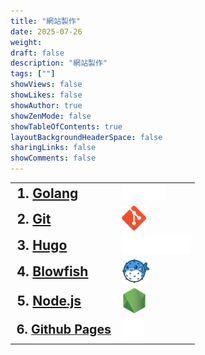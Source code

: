 ```yaml
---
title: "網站製作"
date: 2025-07-26
weight: 
draft: false
description: "網站製作"
tags: [""]
showViews: false
showLikes: false
showAuthor: true
showZenMode: false
showTableOfContents: true
layoutBackgroundHeaderSpace: false
sharingLinks: false
showComments: false
---
```




<table style="border: 0; width: 500;">
    <tr>
     <td style="vertical-align: middle; font-size: 1.5em; font-weight: bold;">1. <a href="https://golang.org/dl/" target="_blank">Golang</a></td>
     <td style="vertical-align: middle;"><img src="/images/go.svg" width="70px"></td>
    </tr>
    <tr>
     <td style="vertical-align: middle; font-size: 1.5em; font-weight: bold;">2. <a href="https://git-scm.com/" target="_blank">Git</a></td>
     <td style="vertical-align: middle;"><img src="/images/git.png" width="40px"></td>
    </tr>
     <tr>
     <td style="vertical-align: middle; font-size: 1.5em; font-weight: bold;">3. <a href="https://gohugo.io/installation/" target="_blank">Hugo</a></td>
     <td style="vertical-align: middle;"><img src="/images/hugo.svg" width="110px"></td>
    </tr>
    <tr>
     <td style="vertical-align: middle; font-size: 1.5em; font-weight: bold;">4. <a href="https://blowfish.page/" target="_blank">Blowfish</a></td>
     <td style="vertical-align: middle;"><img src="/images/blowfish.png" width="45px"></td>
    </tr>
    <tr>
     <td style="vertical-align: middle; font-size: 1.5em; font-weight: bold;">5. <a href="https://nodejs.org/" target="_blank">Node.js</a></td>
     <td style="vertical-align: middle;"><img src="/images/node.png" width="40px"></td>
    </tr>
    <tr>
     <td style="vertical-align: middle; font-size: 1.4em; font-weight: bold;">6. <a href="https://www.github.com/" target="_blank">Github Pages</a></td>
     <td style="vertical-align: middle;"><img src="/images/github.png" width="35px"></td>
    </tr>
</table>